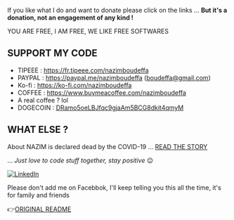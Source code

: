 If you like what I do and want to donate please click on the links ... **But it's a donation, not an engagement of any kind !** 

YOU ARE FREE, I AM FREE, WE LIKE FREE SOFTWARES

## SUPPORT MY CODE

* TIPEEE : https://fr.tipeee.com/nazimboudeffa
* PAYPAL : https://paypal.me/nazimboudeffa (boudeffa@gmail.com)
* Ko-fi : https://ko-fi.com/nazimboudeffa
* COFFEE : https://www.buymeacoffee.com/nazimboudeffa
* A real coffee ? lol
* DOGECOIN : [DRamo5oeLBJfqc9gjaAm5BCG8dkit4qmyM](https://dogechain.info/address/DRamo5oeLBJfqc9gjaAm5BCG8dkit4qmyM)

## WHAT ELSE ?

About NAZIM is declared dead by the COVID-19 ... [READ THE STORY](https://nazimboudeffa.livejournal.com/tag/covid)

... *Just love to code stuff together, stay positive* 😉

<a href="https://www.linkedin.com/in/boudeffa/" target="_blank"><img src="https://img.shields.io/badge/linkedin-%230077B5.svg?&style=for-the-badge&logo=linkedin&logoColor=white" alt="LinkedIn" /></a>
  
Please don't add me on Facebbok, I'll keep telling you this all the time, it's for family and friends

👉[ORIGINAL README](https://github.com/nazimboudeffa/nazimboudeffa/blob/main/README-more.md)
